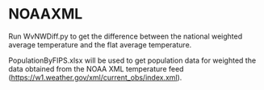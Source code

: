 # NOAAXML

Run WvNWDiff.py to get the difference between the national weighted average temperature and the flat average temperature.

PopulationByFIPS.xlsx will be used to get population data for weighted the data obtained from the NOAA XML temperature feed (https://w1.weather.gov/xml/current_obs/index.xml).
